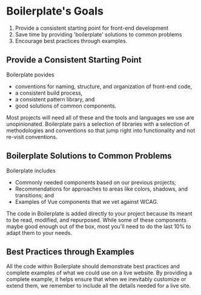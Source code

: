 # Boilerplate's Goals

1. Provide a consistent starting point for front-end development
2. Save time by providing 'boilerplate' solutions to common problems
3. Encourage best practices through examples.


## Provide a Consistent Starting Point

Boilerplate povides

* conventions for naming, structure, and organization of front-end code,
* a consistent build process,
* a consistent pattern library, and
* good solutions of common components.

Most projects will need all of these and the tools and languages we use are unopinionated. Boilerplate pairs a selection of libraries with a selection of methodologies and conventions so that jump right into functionality and not re-visit conventions.


## Boilerplate Solutions to Common Problems

Boilerplate includes

* Commonly needed components based on our previous projects;
* Recommendations for approaches to areas like colors, shadows, and transitions; and
* Examples of Vue components that we vet against WCAG.

The code in Boilerplate is added directly to your project because its meant to be read, modified, and repurposed. While some of these components maybe good enough out of the box, most you'll need to do the last 10% to adapt them to your needs.


## Best Practices through Examples

All the code within Boilerplate should demonstrate best practices and complete examples of what we could use on a live website. By providing a complete example, it helps ensure that when we inevitably customize or extend them, we remember to include all the details needed for a live site.
